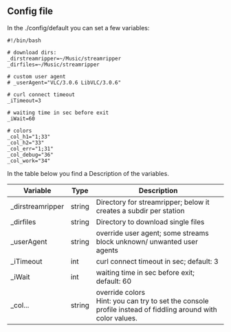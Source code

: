 ## Config file

In the ./config/default you can set a few variables:

```shell
#!/bin/bash

# download dirs:
_dirstreamripper=~/Music/streamripper
_dirfiles=~/Music/streamripper

# custom user agent
# _userAgent="VLC/3.0.6 LibVLC/3.0.6"

# curl connect timeout
_iTimeout=3

# waiting time in sec before exit
_iWait=60

# colors
_col_h1="1;33"
_col_h2="33"
_col_err="1;31"
_col_debug="36"
_col_work="34"
```

In the table below you find a Description of the variables.

Variable | Type | Description
---|---|---
_dirstreamripper | string | Directory for streamripper; below it creates a subdir per station
_dirfiles        | string | Directory to download single files
_userAgent       | string | override user agent; some streams block unknown/ unwanted user agents
_iTimeout        | int    | curl connect timeout in sec; default: 3
_iWait           | int    | waiting time in sec before exit; default: 60
_col...          | string | override colors<br>Hint: you can try to set the console profile instead of fiddling around with color values.
